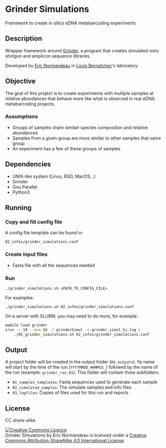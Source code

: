 # Grinder Simulations

Framework to create in silico eDNA metabarcoding experiments

## Description

Wrapper framework around
[Grinder](https://sourceforge.net/projects/biogrinder/), a program that creates
simulated omic shotgun and amplicon sequence libraries.

Developed by [Eric Normandeau](https://github.com/enormandeau) in [Louis
Bernatchez](http://www.bio.ulaval.ca/louisbernatchez/presentation.htm)'s
laboratory.

## Objective

The goal of this project is to create experiments with multiple samples at
relative abundances that behave more like what is observed in real eDNA
metabarcoding projects.

### Assumptions

- Groups of samples share similair species composition and relative abundances
- Samples from a given group are more similar to other samples that same group
- An experiment has a few of these groups of samples

## Dependencies

- UNIX-like system (Linux, BSD, MacOS...)
- Grinder
- Gnu Parallel
- Python3

## Running

### Copy and fill config file

A config file template can be found in:
```
02_infos/grinder_simulations.conf
```

### Create input files

- Fasta file with all the sequences needed

### Run

```
./grinder_simulations.sh <PATH_TO_CONFIG_FILE>
```

For examples:

```
./grinder_simulations.sh 02_infos/grinder_simulations.conf
```

On a server with SLURM, you may need to do more, for example:

```bash
module load grinder
srun -c 10 --mem 1G -J grinderSimul -o grinder_simul_%j.log \
    ./01_grinder_simulations.sh 02_infos/grinder_simulations.conf
```

## Output

A project folder will be created in the output folder (`04_outputs`). Its name
will start by the time of the run (`YYYYMMDD_HHMMSS_`) followed by the name of
the run (example: `grinder_run_01`). This folder will contain three subfolders:

- `01_samples_templates`: Fastq sequences used to generate each sample
- `02_simulated_samples`: The simulate samples and info files
- `03_logfiles`: Copies of files used for this run and reports

## License

CC share-alike

<a rel="license" href="http://creativecommons.org/licenses/by-sa/4.0/"><img alt="Creative Commons Licence" style="border-width:0" src="https://i.creativecommons.org/l/by-sa/4.0/88x31.png" /></a><br /><span xmlns:dct="http://purl.org/dc/terms/" property="dct:title">Grinder Simulations</span> by <span xmlns:cc="http://creativecommons.org/ns#" property="cc:attributionName">Eric Normandeau</span> is licensed under a <a rel="license" href="http://creativecommons.org/licenses/by-sa/4.0/">Creative Commons Attribution-ShareAlike 4.0 International License</a>.
